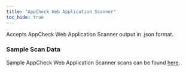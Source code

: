 ```yaml
---
title: "AppCheck Web Application Scanner"
toc_hide: true
---
```

Accepts AppCheck Web Application Scanner output in .json format.

### Sample Scan Data
Sample AppCheck Web Application Scanner scans can be found [here](https://github.com/DefectDojo/django-DefectDojo/tree/master/unittests/scans/appcheck_web_application_scanner).
